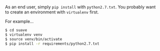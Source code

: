 As an end user, simply `pip install` with `python2.7.txt`.
You probably want to create an environment with `virtualenv` first.

For example...
```bash
$ cd suave
$ virtualenv venv
$ source venv/bin/activate
$ pip install -r requirements/python2.7.txt
``` 
